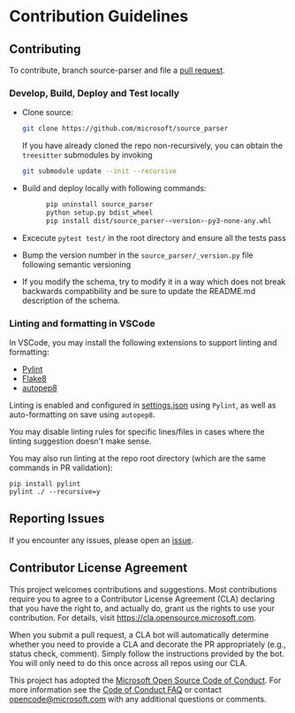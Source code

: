 # Contribution Guidelines


## Contributing

To contribute, branch source-parser and file a [pull request](https://github.com/microsoft/source_parser/pulls).

### Develop, Build, Deploy and Test locally
  - Clone source:

      ```bash
      git clone https://github.com/microsoft/source_parser
      ```

      If you have already cloned the repo non-recursively, you can obtain the `treesitter` submodules by invoking

      ```bash
      git submodule update --init --recursive
      ```
  - Build and deploy locally with following commands:
      ```bash
            pip uninstall source_parser
            python setup.py bdist_wheel
            pip install dist/source_parser-<version>-py3-none-any.whl
      ```
  - Excecute `pytest test/` in the root directory and ensure all the tests pass
  - Bump the version number in the `source_parser/_version.py` file
     following semantic versioning
  - If you modify the schema, try to modify it in a way which does not
     break backwards compatibility and be sure to update the README.md
     description of the schema.

### Linting and formatting in VSCode

In VSCode, you may install the following extensions to support linting and formatting:

- [Pylint](https://marketplace.visualstudio.com/items?itemName=ms-python.pylint)
- [Flake8](https://marketplace.visualstudio.com/items?itemName=ms-python.flake8)
- [autopep8](https://marketplace.visualstudio.com/items?itemName=ms-python.autopep8)

Linting is enabled and configured in [settings.json](./.vscode/settings.json) using `Pylint`, as well as auto-formatting on save using `autopep8`.

You may disable linting rules for specific lines/files in cases where the linting suggestion doesn't make sense.

You may also run linting at the repo root directory (which are the same commands in PR validation):

```
pip install pylint
pylint ./ --recursive=y
```

## Reporting Issues

If you encounter any issues, please open an [issue](https://github.com/microsoft/source_parser/issues).

## Contributor License Agreement

This project welcomes contributions and suggestions.  Most contributions require you to agree to a
Contributor License Agreement (CLA) declaring that you have the right to, and actually do, grant us
the rights to use your contribution. For details, visit https://cla.opensource.microsoft.com.

When you submit a pull request, a CLA bot will automatically determine whether you need to provide
a CLA and decorate the PR appropriately (e.g., status check, comment). Simply follow the instructions
provided by the bot. You will only need to do this once across all repos using our CLA.

This project has adopted the [Microsoft Open Source Code of Conduct](https://opensource.microsoft.com/codeofconduct/). For more information see the [Code of Conduct FAQ](https://opensource.microsoft.com/codeofconduct/faq/) or contact [opencode@microsoft.com](mailto:opencode@microsoft.com) with any additional questions or comments.

